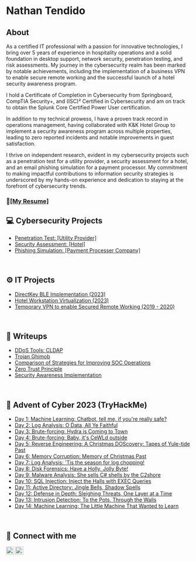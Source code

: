 <h1>Nathan Tendido</h1>

<h2>About</h2>

As a certified IT professional with a passion for innovative technologies, I bring over 5 years of experience in hospitality operations and a solid foundation in desktop support, network security, penetration testing, and risk assessments. My journey in the cybersecurity realm has been marked by notable achievements, including the implementation of a business VPN to enable secure remote working and the successful launch of a hotel security awareness program. 

I hold a Certificate of Completion in Cybersecurity from Springboard, CompTIA Security+, and (ISC)² Certified in Cybersecurity and am on track to obtain the Splunk Core Certified Power User certification.

In addition to my technical prowess, I have a proven track record in operations management, having collaborated with K&K Hotel Group to implement a security awareness program across multiple properties, leading to zero reported incidents and notable improvements in guest satisfaction. 

I thrive on independent research, evident in my cybersecurity projects such as a penetration test for a utility provider, a security assessment for a hotel, and an email phishing simulation for a payment processor. My commitment to making impactful contributions to information security strategies is underscored by my hands-on experience and dedication to staying at the forefront of cybersecurity trends.







  
<h3>👋<a href="https://docs.google.com/document/d/1qsG00IOJFYDwSlExfomRaKXVtER9wYhjAFFXMY5Hbhk/edit?usp=sharing">[My Resume]</a></h3>

<h2>💻 Cybersecurity Projects</h2>

  - <a href="https://github.com/tendeedo/penetration-test-utility-provider">Penetration Test: [Utility Provider]</a>
  - <a href="https://github.com/tendeedo/security-assessment-hotel">Security Assessment: [Hotel]</a>
  - <a href="https://github.com/tendeedo/phishing-simulation/tree/main">Phishing Simulation: [Payment Processer Company]</a>

<br>
<h2>⚙️ IT Projects</h2>

  - <a href="https://github.com/tendeedo/penetration-test-utility-provider">DirectKey BLE Implementation (2023)</a>
  - <a href="https://github.com/tendeedo/security-assessment-hotel">Hotel Workstation Virtualization (2023)</a>
  - <a href="https://github.com/tendeedo/security-assessment-hotel">Temporary VPN to enable Secured Remote Working (2019 - 2020)</a>
  
<br>
<h2>📝 Writeups</h2>

- <a href="https://github.com/tendeedo/cldap">DDoS Tools: CLDAP</a>
- <a href="https://github.com/tendeedo/cldap">Trojan Ghimob</a>
- <a href="https://github.com/tendeedo/cldap">Comparison of Strategies for Improving SOC Operations</a>
- <a href="https://github.com/tendeedo/cldap">Zero Trust Principle</a>
- <a href="https://github.com/tendeedo/cldap">Security Awareness Implementation</a>

<br>

<h2>🎄 Advent of Cyber 2023 (TryHackMe)</h2>

- <a href="https://github.com/tendeedo/advent-of-cyber/blob/main/Day%201_Machine%20Learning.pdf">Day 1: Machine Learning: Chatbot, tell me, if you're really safe?</a>
- <a href="https://github.com/tendeedo/advent-of-cyber/blob/main/Day%202_%20Log%20Analysis.pdf">Day 2: Log Analysis: O Data, All Ye Faithful</a>
- <a href="https://github.com/tendeedo/advent-of-cyber/blob/main/Day%203_%20Brute%20Forcing.pdf">Day 3: Brute-forcing: Hydra is Coming to Town</a>
- <a href="https://github.com/tendeedo/cldap">Day 4: Brute-forcing: Baby, it's CeWLd outside</a>
- <a href="https://github.com/tendeedo/cldap">Day 5: Reverse Engineering: A Christmas DOScovery: Tapes of Yule-tide Past</a>
- <a href="https://github.com/tendeedo/cldap">Day 6: Memory Corruption: Memory of Christmas Past</a>
- <a href="https://github.com/tendeedo/cldap">Day 7: Log Analysis: 'Tis the season for log chopping!</a>
- <a href="https://github.com/tendeedo/cldap">Day 8: Disk Forensics: Have a Holly, Jolly Byte!</a>
- <a href="https://github.com/tendeedo/cldap">Day 9: Malware Analysis: She sells C# shells by the C2shore</a>
- <a href="https://github.com/tendeedo/cldap">Day 10: SQL Injection: Inject the Halls with EXEC Queries</a>
- <a href="https://github.com/tendeedo/cldap">Day 11: Active Directory: Jingle Bells, Shadow Spells</a>
- <a href="https://github.com/tendeedo/cldap">Day 12: Defense in Depth: Sleighing Threats, One Layer at a Time</a>
- <a href="https://github.com/tendeedo/cldap">Day 13: Intrusion Detection: To the Pots, Through the Walls</a>
- <a href="https://github.com/tendeedo/cldap">Day 14: Machine Learning; The Little Machine That Wanted to Learn</a>
<br>
<h2> 📱 Connect with me</h2>

[<img align="left" alt="YouTube" width="22px" src="https://cdn.jsdelivr.net/npm/simple-icons@v3/icons/youtube.svg" />][youtube]
[<img align="left" alt="LinkedIn" width="22px" src="https://cdn.jsdelivr.net/npm/simple-icons@v3/icons/linkedin.svg" />][linkedin]

[youtube]: https://www.youtube.com/
[linkedin]: https://www.linkedin.com/in/nathantendido/
<br>

